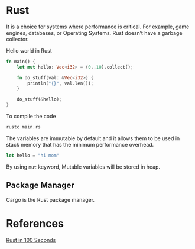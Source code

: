 # Rust

It is a choice for systems where performance is critical. For example, game engines, databases, or Operating Systems. Rust doesn’t have a garbage collector.

Hello world in Rust

```rust
fn main() {
	let mut hello: Vec<i32> = (0..10).collect();

	fn do_stuff(val: &Vec<i32>) {
		println("{}", val.len());
	}

	do_stuff(&hello);
}
```

To compile the code

```bash
rustc main.rs
```

The variables are immutable by default and it allows them to be used in stack memory that has the minimum performance overhead.

```rust
let hello = "hi mom"
```

By using `mut` keyword, Mutable variables will be stored  in heap.

## Package Manager

Cargo is the Rust package manager.

# References

[Rust in 100 Seconds](https://www.youtube.com/watch?v=5C_HPTJg5ek)
